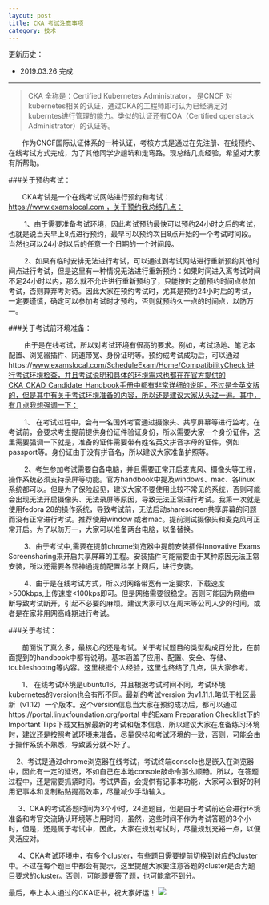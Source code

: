 ```yaml
---
layout: post
title: CKA 考试注意事项
category: 技术
---
```


更新历史：

- 2019.03.26 完成

------


> CKA 全称是：Certified Kubernetes Administrator， 是CNCF 对kubernetes相关的认证，通过CKA的工程师即可认为已经满足对kuberntes进行管理的能力。类似的认证还有COA（Certified openstack Administrator）的认证等。

       作为CNCF国际认证体系的一种认证，考核方式是通过在先注册、在线预约、在线考试方式完成，为了其他同学少趟坑和走弯路。现总结几点经验，希望对大家有所帮助。


###关于预约考试：

       CKA考试是一个在线考试网站进行预约和考试：https://www.examslocal.com ，关于预约我总结几点：

        1、由于需要准备考试环境，因此考试预约最快可以预约24小时之后的考试，也就是说当天早上8点进行预约，最早可以预约次日8点开始的一个考试时间段。当然也可以24小时以后的任意一个日期的一个时间段。

        2、如果有临时安排无法进行考试，可以通过到考试网站进行重新预约其他时间点进行考试，但是这里有一种情况无法进行重新预约：如果时间进入离考试时间不足24小时以内，那么就不允许进行重新预约了，只能按时之前预约时间点参加考试，否则算弃考对待。因此大家在预约考试时，尤其是预约24小时后的考试，一定要谨慎，确定可以参加考试时才预约，否则就预约久一点的时间点，以防万一。

###关于考试前环境准备：

        由于是在线考试，所以对考试环境有很高的要求。例如，考试场地、笔记本配置、浏览器插件、网速带宽、身份证明等。预约成考试成功后，可以通过https://www.examslocal.com/ScheduleExam/Home/CompatibilityCheck 进行考试环境检查，并且考试说明和具体的环境需求也都在在官方提供的CKA_CKAD_Candidate_Handbook手册中都有非常详细的说明，不过是全英文版的，但是其中有关于考试环境准备的内容，所以还是建议大家从头过一遍。其中，有几点我想强调一下：

        1、 在考试过程中，会有一名国外考官通过摄像头、共享屏幕等进行监考。在考试前，会要求考生提前提供身份证件验证身份，所以需要大家一个身份证件，这里需要强调一下就是，准备的证件需要带有姓名英文拼音字母的证件，例如passport等。身份证由于没有拼音名，所以建议大家准备护照等。

        2、考生参加考试需要自备电脑，并且需要正常开启麦克风、摄像头等工程，操作系统必须支持录屏等功能。官方handbook中提及windows、mac、各linux系统都可以。但是为了保险起见，建议大家不要使用比较不常见的系统，否则可能会出现无法开启摄像头、无法录屏等原因，导致无法正常进行考试。我第一次就是使用fedora 28的操作系统，导致考试前，无法启动sharescreen共享屏幕的问题而没有正常进行考试。推荐使用window 或者mac。提前测试摄像头和麦克风可正常开启。为了以防万一，大家可以准备两台电脑，以备替换。

        3、由于考试中,需要在提前chrome浏览器中提前安装插件Innovative Exams Screensharing来开启共享屏幕的工程。安装插件可能需要由于某种原因无法正常安装，所以还需要各显神通提前配置科学上网后，进行安装。

        4、由于是在线考试方式，所以对网络带宽有一定要求，下载速度>500kbps,上传速度<100kps即可。但是网络需要很稳定。否则可能因为网络中断导致考试断开，引起不必要的麻烦。建议大家可以在周末等公司人少的时间，或者是在家非用网高峰期进行考试。

###关于考试：

       前面说了真么多，最核心的还是考试。关于考试题目的类型构成百分比，在前面提到的handbook中都有说明。基本涵盖了应用、配置、安全、存储、toubleshootng等内容。这里根据个人经验，这里也终结了几点，供大家参考。

       1、 在线考试环境是ubuntu16，并且根据考试时间不同，考试环境kubernetes的version也会有所不同。最新的考试version 为v1.11.1.略低于社区最新（v1.12）一个版本。这个version信息当大家在预约成功后，都可以通过https://portal.linuxfoundation.org/portal 中的Exam Preparation Checklist下的Important Tips下载文档解最新的考试和版本信息，所以建议大家在准备练习环境时，建议还是按照考试环境来准备，尽量保持和考试环境的一致，否则，可能会由于操作系统不熟悉，导致丢分就不好了。

    2、考试是通过chrome浏览器在线考试，考试终端console也是嵌入在浏览器中，因此有一定的延迟，不如自己在本地console敲命令那么顺畅。所以，在答题过程中，还是需要抓紧时间。考试界面，会提供有记事本功能，大家可以很好的利用记事本和复制粘贴提高效率，尽量减少手动输入。

     3、CKA的考试答题时间为3个小时，24道题目，但是由于考试前还会进行环境准备和考官交流确认环境等占用时间，虽然，这些时间不作为考试答题的3个小时，但是，还是属于考试中，因此，大家在规划考试时，尽量规划充裕一点，以便灵活应对。

     4、CKA考试环境中，有多个cluster，有些题目需要提前切换到对应的cluster中。不过在每个题目中都会有提示，这里提醒大家要注意答题的cluster是否为题目要求的cluster。否则，可能即便答了题，也可能拿不到分。

最后，奉上本人通过的CKA证书，祝大家好运！
![](/images/2019-3-26-cka-attentions/cka.jpg)





